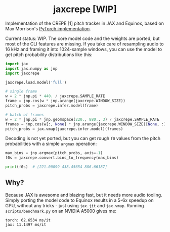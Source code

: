 <h1 align="center">jaxcrepe [WIP]</h1>
<div align="center">

</div>

Implementation of the CREPE [1] pitch tracker in JAX and Equinox, based on Max Morrison's
[PyTorch implementation](https://github.com/maxrmorrison/torchcrepe).

Current status: WIP. The core model code and the weights are ported, but
most of the CLI features are missing. If you take care of resampling audio to 16 kHz and
framing it into 1024-sample windows, you can use the model to get pitch probability distributions
like this:

```python
import jax
import jax.numpy as jnp
import jaxcrepe

jaxcrepe.load.model('full')

# single frame
w = 2 * jnp.pi * 440. / jaxcrepe.SAMPLE_RATE
frame = jnp.cos(w * jnp.arange(jaxcrepe.WINDOW_SIZE))
pitch_probs = jaxcrepe.infer.model(frame)

# batch of frames
w = 2 * jnp.pi * jnp.geomspace(220., 880., 3) / jaxcrepe.SAMPLE_RATE
frames = jnp.cos(w[:, None] * jnp.arange(jaxcrepe.WINDOW_SIZE)[None, :])
pitch_probs = jax.vmap(jaxcrepe.infer.model)(frames)
```

Decoding is not yet ported, but you can get rough `f0` values from the
pitch probabilities with a simple `argmax` operation:

```python
max_bins = jnp.argmax(pitch_probs, axis=-1)
f0s = jaxcrepe.convert.bins_to_frequency(max_bins)

print(f0s)  # [221.00099 438.45654 886.66187]
```

## Why?

Because JAX is awesome and blazing fast, but it needs more audio tooling. Simply porting the model code to Equinox
results in a 5-6x speedup on GPU, without any tricks - just using `jax.jit` and `jax.vmap`. Running `scripts/benchmark.py`
on an NVIDIA A5000 gives me:

```
torch: 62.6534 ms/it
jax: 11.1497 ms/it
```